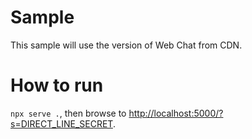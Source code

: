 # Sample

This sample will use the version of Web Chat from CDN.

# How to run

`npx serve .`, then browse to [http://localhost:5000/?s=DIRECT_LINE_SECRET](http://localhost:5000/).

